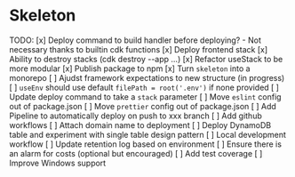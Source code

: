 # Skeleton

TODO:
[x] Deploy command to build handler before deploying? - Not necessary thanks to builtin cdk functions
[x] Deploy frontend stack
[x] Ability to destroy stacks (cdk destroy --app ...)
[x] Refactor useStack to be more modular
[x] Publish package to npm
[x] Turn `skeleton` into a monorepo
[ ] Ajudst framework expectations to new structure (in progress)
[ ] `useEnv` should use default `filePath = root('.env')` if none provided
[ ] Update deploy command to take a `stack` parameter
[ ] Move `eslint` config out of package.json
[ ] Move `prettier` config out of package.json
[ ] Add Pipeline to automatically deploy on push to xxx branch
[ ] Add github workflows
[ ] Attach domain name to deployment
[ ] Deploy DynamoDB table and experiment with single table design pattern
[ ] Local development workflow
[ ] Update retention log based on environment
[ ] Ensure there is an alarm for costs (optional but encouraged)
[ ] Add test coverage
[ ] Improve Windows support

